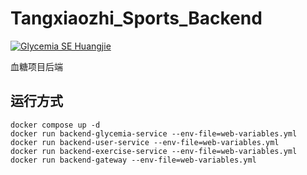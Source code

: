 # Tangxiaozhi_Sports_Backend
[![Glycemia SE Huangjie](https://github.com/SoftwareEngineeringMedical/Tangxiaozhi_Sports_Backend/actions/workflows/workflow.yml/badge.svg?branch=docker)](https://github.com/SoftwareEngineeringMedical/Tangxiaozhi_Sports_Backend/actions/workflows/workflow.yml)

血糖项目后端

## 运行方式
```shell
docker compose up -d
docker run backend-glycemia-service --env-file=web-variables.yml
docker run backend-user-service --env-file=web-variables.yml
docker run backend-exercise-service --env-file=web-variables.yml
docker run backend-gateway --env-file=web-variables.yml
```